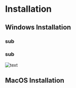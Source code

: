 # Installation

## Windows Installation

### sub

### sub

![text](url)

## MacOS Installation

###


